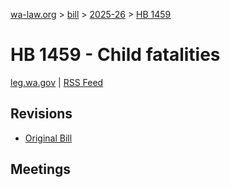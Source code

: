[wa-law.org](/) > [bill](/bill/) > [2025-26](/bill/2025-26/) > [HB 1459](/bill/2025-26/hb/1459/)

# HB 1459 - Child fatalities
[leg.wa.gov](https://app.leg.wa.gov/billsummary?BillNumber=1459&Year=2025&Initiative=false) | [RSS Feed](./rss.xml)

## Revisions
* [Original Bill](1/)

## Meetings